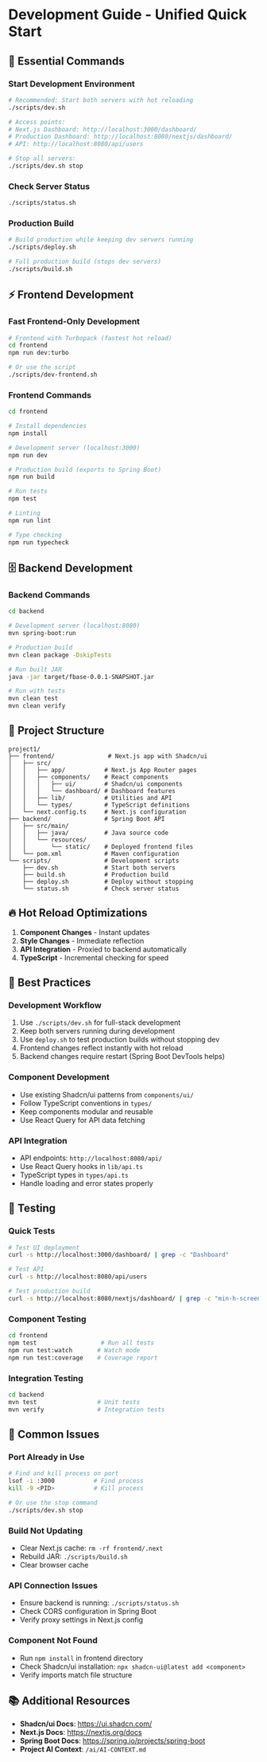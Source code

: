 # Development Guide - Unified Quick Start

## 🚀 Essential Commands

### Start Development Environment
```bash
# Recommended: Start both servers with hot reloading
./scripts/dev.sh

# Access points:
# Next.js Dashboard: http://localhost:3000/dashboard/
# Production Dashboard: http://localhost:8080/nextjs/dashboard/
# API: http://localhost:8080/api/users

# Stop all servers:
./scripts/dev.sh stop
```

### Check Server Status
```bash
./scripts/status.sh
```

### Production Build
```bash
# Build production while keeping dev servers running
./scripts/deploy.sh

# Full production build (stops dev servers)
./scripts/build.sh
```

## ⚡ Frontend Development

### Fast Frontend-Only Development
```bash
# Frontend with Turbopack (fastest hot reload)
cd frontend
npm run dev:turbo

# Or use the script
./scripts/dev-frontend.sh
```

### Frontend Commands
```bash
cd frontend

# Install dependencies
npm install

# Development server (localhost:3000)
npm run dev

# Production build (exports to Spring Boot)
npm run build

# Run tests
npm test

# Linting
npm run lint

# Type checking
npm run typecheck
```

## 🗄️ Backend Development

### Backend Commands
```bash
cd backend

# Development server (localhost:8080)
mvn spring-boot:run

# Production build
mvn clean package -DskipTests

# Run built JAR
java -jar target/fbase-0.0.1-SNAPSHOT.jar

# Run with tests
mvn clean test
mvn clean verify
```

## 📁 Project Structure

```
project1/
├── frontend/               # Next.js app with Shadcn/ui
│   ├── src/
│   │   ├── app/           # Next.js App Router pages
│   │   ├── components/    # React components
│   │   │   ├── ui/        # Shadcn/ui components
│   │   │   └── dashboard/ # Dashboard features
│   │   ├── lib/           # Utilities and API
│   │   └── types/         # TypeScript definitions
│   └── next.config.ts     # Next.js configuration
├── backend/               # Spring Boot API
│   ├── src/main/
│   │   ├── java/          # Java source code
│   │   └── resources/
│   │       └── static/    # Deployed frontend files
│   └── pom.xml            # Maven configuration
└── scripts/               # Development scripts
    ├── dev.sh             # Start both servers
    ├── build.sh           # Production build
    ├── deploy.sh          # Deploy without stopping
    └── status.sh          # Check server status
```

## 🔥 Hot Reload Optimizations

1. **Component Changes** - Instant updates
2. **Style Changes** - Immediate reflection  
3. **API Integration** - Proxied to backend automatically
4. **TypeScript** - Incremental checking for speed

## 🎯 Best Practices

### Development Workflow
1. Use `./scripts/dev.sh` for full-stack development
2. Keep both servers running during development
3. Use `deploy.sh` to test production builds without stopping dev
4. Frontend changes reflect instantly with hot reload
5. Backend changes require restart (Spring Boot DevTools helps)

### Component Development
- Use existing Shadcn/ui patterns from `components/ui/`
- Follow TypeScript conventions in `types/`
- Keep components modular and reusable
- Use React Query for API data fetching

### API Integration
- API endpoints: `http://localhost:8080/api/`
- Use React Query hooks in `lib/api.ts`
- TypeScript types in `types/api.ts`
- Handle loading and error states properly

## 🧪 Testing

### Quick Tests
```bash
# Test UI deployment
curl -s http://localhost:3000/dashboard/ | grep -c "Dashboard"

# Test API
curl -s http://localhost:8080/api/users

# Test production build
curl -s http://localhost:8080/nextjs/dashboard/ | grep -c "min-h-screen"
```

### Component Testing
```bash
cd frontend
npm test                  # Run all tests
npm run test:watch       # Watch mode
npm run test:coverage    # Coverage report
```

### Integration Testing
```bash
cd backend
mvn test                 # Unit tests
mvn verify               # Integration tests
```

## 🚨 Common Issues

### Port Already in Use
```bash
# Find and kill process on port
lsof -i :3000           # Find process
kill -9 <PID>           # Kill process

# Or use the stop command
./scripts/dev.sh stop
```

### Build Not Updating
- Clear Next.js cache: `rm -rf frontend/.next`
- Rebuild JAR: `./scripts/build.sh`
- Clear browser cache

### API Connection Issues
- Ensure backend is running: `./scripts/status.sh`
- Check CORS configuration in Spring Boot
- Verify proxy settings in Next.js config

### Component Not Found
- Run `npm install` in frontend directory
- Check Shadcn/ui installation: `npx shadcn-ui@latest add <component>`
- Verify imports match file structure

## 📚 Additional Resources

- **Shadcn/ui Docs**: https://ui.shadcn.com/
- **Next.js Docs**: https://nextjs.org/docs
- **Spring Boot Docs**: https://spring.io/projects/spring-boot
- **Project AI Context**: `/ai/AI-CONTEXT.md`